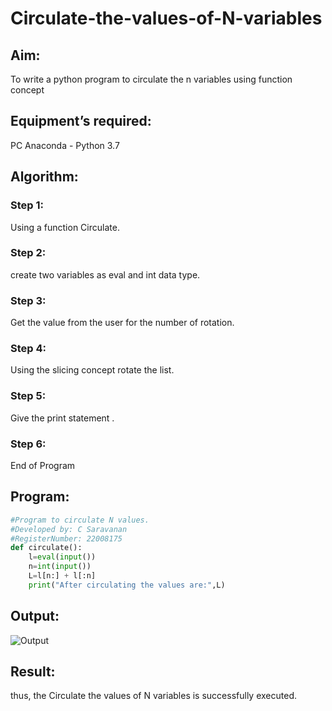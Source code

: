 # Circulate-the-values-of-N-variables
## Aim:
To write a python program to circulate the n variables using function concept
## Equipment’s required:
PC
Anaconda - Python 3.7
## Algorithm: 
### Step 1:
Using a function Circulate.
 
### Step 2:
create two variables as eval and int data type.

### Step 3: 
Get the value from the user for the number of rotation.
### Step 4: 
Using the slicing concept rotate the list.

### Step 5:
Give the print statement .

### Step 6:
End of Program 

## Program:
``` py
#Program to circulate N values.
#Developed by: C Saravanan
#RegisterNumber: 22008175
def circulate():
    l=eval(input())
    n=int(input())
    L=l[n:] + l[:n]
    print("After circulating the values are:",L)


```

## Output:
![Output](/ss.jpg)

## Result:
thus, the Circulate the values of N variables is successfully executed.